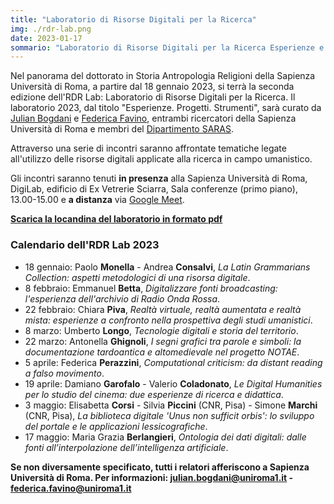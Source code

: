 ```yaml
---
title: "Laboratorio di Risorse Digitali per la Ricerca"
img: ./rdr-lab.png
date: 2023-01-17
sommario: "Laboratorio di Risorse Digitali per la Ricerca Esperienze e Progetti a cura di Julian Bogdani e Federica Favino DigiLab - Vetrerie Sciarra - Via dei Volsci, 122 Sala conferenze (primo piano) - h. 13-15..."
---
```


Nel panorama del dottorato in Storia Antropologia Religioni della Sapienza Università di Roma, a partire dal 18 gennaio 2023, si terrà la seconda edizione dell'RDR Lab: Laboratorio di Risorse Digitali per la Ricerca. Il laboratorio 2023, dal titolo "Esperienze. Progetti. Strumenti", sarà curato da [Julian Bogdani](https://purl.org/lad/jb) e [Federica Favino](https://corsidilaurea.uniroma1.it/it/users/federicafavinouniroma1it), entrambi ricercatori della Sapienza Università di Roma e membri del [Dipartimento SARAS](https://saras.uniroma1.it/).

Attraverso una serie di incontri saranno affrontate tematiche legate all'utilizzo delle risorse digitali applicate alla ricerca in campo umanistico.

Gli incontri saranno tenuti **in presenza** alla Sapienza Università di Roma, DigiLab, edificio di Ex Vetrerie Sciarra, Sala conferenze (primo piano), 13.00-15.00 e **a distanza** via [Google Meet](meet.google.com/wmp-xffy-njv).

[**Scarica la locandina del laboratorio in formato pdf**](./RDR_Lab2_2023.pdf)

### Calendario dell'RDR Lab 2023

- 18 gennaio: Paolo **Monella** - Andrea **Consalvi**, _La Latin Grammarians Collection: aspetti metodologici di una risorsa digitale_.
- 8 febbraio: Emmanuel **Betta**, _Digitalizzare fonti broadcasting: l'esperienza dell'archivio di Radio Onda Rossa_.
- 22 febbraio: Chiara **Piva**, _Realtà virtuale, realtà aumentata e realtà mista: esperienze a confronto nella prospettiva degli studi umanistici_.
- 8 marzo: Umberto **Longo**, _Tecnologie digitali e storia del territorio_.
- 22 marzo: Antonella **Ghignoli**, _I segni grafici tra parole e simboli: la documentazione tardoantica e altomedievale nel progetto NOTAE_.
- 5 aprile: Federica **Perazzini**, _Computational criticism: da distant reading a falso movimento_.
- 19 aprile: Damiano **Garofalo** - Valerio **Coladonato**, _Le Digital Humanities per lo studio del cinema: due esperienze di ricerca e didattica_.
- 3 maggio: Elisabetta **Corsi** - Silvia **Piccini** (CNR, Pisa) - Simone **Marchi** (CNR, Pisa), _La biblioteca digitale 'Unus non sufficit orbis': lo sviluppo del portale e le applicazioni lessicografiche_. 
- 17 maggio: Maria Grazia **Berlangieri**, _Ontologia dei dati digitali: dalle fonti all’interpolazione dell’intelligenza artificiale_.

**Se non diversamente specificato, tutti i relatori afferiscono a Sapienza Università di Roma. Per informazioni: [julian.bogdani@uniroma1.it](mailto:julian.bogdani@uniroma1.it) - [federica.favino@uniroma1.it](mailto:federica.favino@uniroma1.it)**
